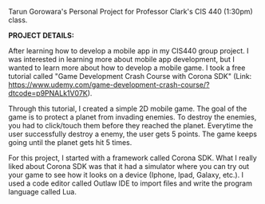 Tarun Gorowara's Personal Project for Professor Clark's CIS 440 (1:30pm) class.

<b>PROJECT DETAILS:</b>

After learning how to develop a mobile app in my CIS440 group project. I was interested in learning more about mobile app development, but I wanted to learn more about how to develop a mobile game. I took a free tutorial called "Game Development Crash Course with Corona SDK" (Link: https://www.udemy.com/game-development-crash-course/?dtcode=p9PNALk1V07K).

Through this tutorial, I created a simple 2D mobile game. The goal of the game is to protect a planet from invading enemies. To destroy the enemies, you had to click/touch them before they reached the planet. Everytime the user successfully destroy a enemy, the user gets 5 points. The game keeps going until the planet gets hit 5 times.

For this project, I started with a framework called Corona SDK. What I really liked about Corona SDK was that it had a simulator where you can try out your game to see how it looks on a device (Iphone, Ipad, Galaxy, etc.). I used a code editor called Outlaw IDE to import files and write the program language called Lua. 
